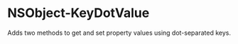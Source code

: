 NSObject-KeyDotValue
====================

Adds two methods to get and set property values using dot-separated keys.
